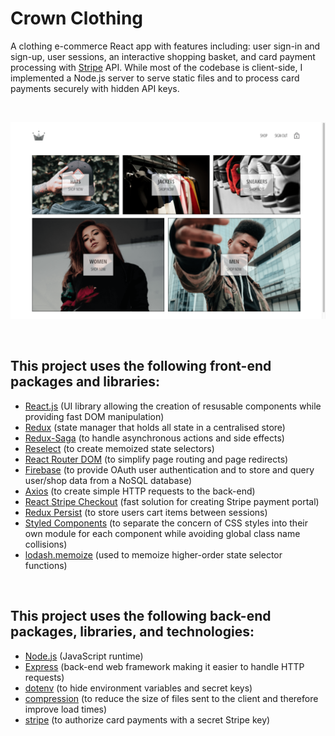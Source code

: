 # Crown Clothing

A clothing e-commerce React app with features including: user sign-in and sign-up, user sessions, an interactive shopping basket, and card payment processing with [Stripe](https://stripe.com/) API. While most of the codebase is client-side, I implemented a Node.js server to serve static files and to process card payments securely with hidden API keys.

<br />

![Screenshot](./screenshot.png)

<br />

## This project uses the following front-end packages and libraries:

- [React.js](https://reactjs.org/) (UI library allowing the creation of resusable components while providing fast DOM manipulation)
- [Redux](https://redux.js.org/) (state manager that holds all state in a centralised store)
- [Redux-Saga](https://redux-saga.js.org/) (to handle asynchronous actions and side effects)
- [Reselect](https://github.com/reduxjs/reselect) (to create memoized state selectors)
- [React Router DOM](https://reactrouter.com/) (to simplify page routing and page redirects)
- [Firebase](https://firebase.google.com/) (to provide OAuth user authentication and to store and query user/shop data from a NoSQL database)
- [Axios](https://www.npmjs.com/package/axios) (to create simple HTTP requests to the back-end)
- [React Stripe Checkout](https://www.npmjs.com/package/react-stripe-checkout) (fast solution for creating Stripe payment portal)
- [Redux Persist](https://www.npmjs.com/package/redux-persist) (to store users cart items between sessions)
- [Styled Components](https://styled-components.com/) (to separate the concern of CSS styles into their own module for each component while avoiding global class name collisions)
- [lodash.memoize](https://www.npmjs.com/package/lodash.memoize) (used to memoize higher-order state selector functions)

<br />

## This project uses the following back-end packages, libraries, and technologies:

- [Node.js](https://nodejs.org/en/) (JavaScript runtime)
- [Express](https://expressjs.com/) (back-end web framework making it easier to handle HTTP requests)
- [dotenv](https://www.npmjs.com/package/dotenv) (to hide environment variables and secret keys)
- [compression](https://www.npmjs.com/package/compression) (to reduce the size of files sent to the client and therefore improve load times)
- [stripe](https://www.npmjs.com/package/stripe) (to authorize card payments with a secret Stripe key)
